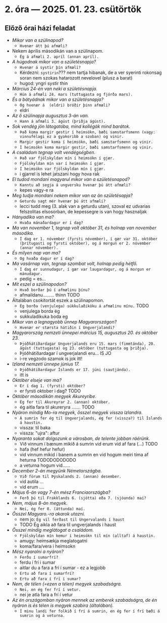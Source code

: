 # 2. óra — 2025. 01. 23. csütörtök

## Előző órai házi feladat

* _Mikor van a szülinapod?_
  * `Hvenær átt þú afmæli?`
* Nekem április másodikán van a szülinapom.
  * `Ég á afmæli 2. apríl (annan apríl).`
* _A húgodnak mikor van a születésnapja?_
  * `Hvenær á systir þín afmæli?`
  * Kérdezni: `systirin`??? nem tartja hibanak, de a ver syerinti rokonsag soran nem szokas hatarozott nevelovel (plusz a barat)
  * hugod: yngri systir thin
* _Március 24-én van neki a születésnapja._
  * `Hún á afmæli 24. mars (tuttugasta og fjórða mars).`
* _És a bátyádnak mikor van a születésnapja?_
  * `Og hvenær á  (eldri) bróðir þinn afmæli?`
  * eldri
* _Az ő szülinapja augusztus 3-án van._
  * `Hann á afmæli 3. ágúst (þriðja ágúst).`
* _Sok vendég jön látogatóba, mind kollégák mind barátok._
  * `Það koma margir gestir í heimsókn, bæði samstarfsmenn (vagy: vinnufélagi ez a gyakoribb a szoban) og vinir.`
  * `Margir gestir koma í heimsókn, bæði samstarfsmenn og vinir.`
  * `Í heimsókn koma margir gestir, bæði samstarfsmenn og vinir.`
* _A családom tegnap volt vendégségben._
  * `Það var fjölskyldan mín í heimsókn í gjær.`
  * `Fjölskyldan mín var í heimsókn í gjær.`
  * `Í heimsókn var fjölskyldan mín í gjær.`
  * i gjarrel is lehet jatszani hogy hova rak
* _El tudod mondani magyarul mikor van a születésnapod?_
  * `Kanntu að segja á ungversku hvenær þú átt afmæli?`
  * kepes vagy-e ra
* _Meg tudja mondani nekem mikor van az ön születésapja?_
  * `Geturdu sagt mér hvenær þú átt afmæli?`
  * lecci tudd meg (3. alak van a geturdu utan), szoval ez udvarias felszolitas elsosorban, de kepessegre is van hogy hasznaljak
* _Hányadika van ma?_
  * `Hvaða mánaðardagur er í dag?`
* _Ma van november 1, tegnap volt október 31, és holnap van november másodika._
  * `Í dag er 1. nóvember (fyrsti nóvember), í gær var 31. október (þrítugasti og fyrsti október), og á morgun er 2. nóvember (annar nóvember).`
* _És milyen nap van ma?_
  * `Og hvaða dagur er í dag?`
* _Ma vasárnap van, tegnap szombat volt, holnap pedig hétfő._
  * `Í dag er sunnudagur, í gær var laugardagur, og á morgun er mánudagur.`
  * pedig = es...
* _Mit eszel a szülinapodon?_
  * `Hvað borðar þú í afmælinu þínu?`
  * afmaildanu......... thinn TODO
* Általában csokitortát eszek a szülinapomon.
  * `Ég borða (venjulega) súkkulaðiköku á afmælinu mínu.` TODO
  * venjulega borda ég
  * sukkuladikuka boda eg
* _Mikor van a legnagyobb ünnep Magyarországon?_
  * `Hvenær er stærsta hátiðin í Ungverjalandi?`
* _Magyarország nemzeti ünnepei március 15, augusztus 20. és október 23._
  * `Þjóðhátíðardagar Ungverjalands eru 15. mars (fimmtánda), 20. ágúst (tuttugasta) og 23. október (tuttugasta og þriðja).`
  * Þjóðhátíðardagar í ungverjalandi eru... IS JO
  * i-re vegzodo szamok is jok itt!
* _Izland nemzeti ünnepe június 17._
  * `Þjóðhátíðardagur Íslands er 17. júni (sautjánda).`
  * itt is
* _Október elseje van ma?_
  * `Er í dag 1. (fyrsti) október?`
  * er fyrsti oktober i dag? TODO
* _Október másodikán megyek Akureyribe._
  * `Ég fer til Akureyrar 2. (annan) október.`
  * ég aitla fara til akureryra ....... TODO
* _Nyáron mindig Mo-ra megyek, ősszel megyek vissza Izlandra._
  * `Á sumrin fer ég til Ungverjalands, ég fer (vissza?) til Íslands á haustin.`
  * vissza: til baka
  * vissza: "ujra": aftur
* _Nyaranta sokat dolgozunk a városban, de telente jobban ráérünk._
  * Við vinnum í bænum mikið á sumrin vid erum vid af fara (...) TODO
  * hafa (hef hefur hefur)
  * vid vinnum mikid i banem a sumrin en vid hogum meiri tíma af heturna TODODODODODO
  * a veturna hogum vid......
* _December 2-án megyünk Németországba._
  * `Við förum til Þýskalands 2. (annan) desember.`
  * vid autila ...
  * vid erum ....
* _Május 6-án vagy 7-én mész Franciaországba?_
  * `Ferð þú til Frakklands 6. (sjötta) eða 7. (sjöunda) maí?`
* _Nem, május 8-án megyek._
  * `Nei, ég fer 8. (áttunda) maí.`
* _Ősszel Magyaro.-ra akarok utazni._
  * nem jo: `Ég vil ferðast til Ungervalands í haust`
  * TODO Ég aikla að fara til ungverjalands i haust
* _Ősszel mindig meglátogat a családom._
  * `Fjölskyldan mín kemur í heimsókn til mín (alltaf) á haustin.`
  * amugy: heimsækja meglatogatni
  * koma/fara/vera i heimsokn
* _Mész nyaralni a nyáron?_
  * `Ferðu í sumarfrí?`
  * ferdu í frí i sumar
  * aitlar du a fara a frí í sumar - ez a legjobb
  * `Ertu að fara í sumarfrí?`
  * `Ertu að fara í frí í sumar?`
* _Nem, de télen (=ezen a télen) megyek szabadságra._
  * `Nei, en ég fer frí í vetur.`
  * nei je atla fara a frí í vetur
* _Az én országomban nyáron mennek az emberek szabadságra, de én nyáron is és télen is megyek szabira (általában)._
  * `Í minu landi fer folkið í frí á sumrin, en ég fer í frí bæði á sumrin og á veturna.`




